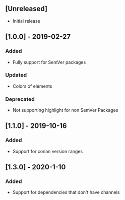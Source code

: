 ## [Unreleased]

- Initial release

## [1.0.0] - 2019-02-27

### Added
- Fully support for SemVer packages

### Updated
- Colors of elements

### Deprecated 
- Not supporting highlight for non SemVer Packages

## [1.1.0] - 2019-10-16

### Added 
  - Support for conan version ranges 

## [1.3.0] - 2020-1-10

### Added 
  - Support for dependencies that don't have channels
